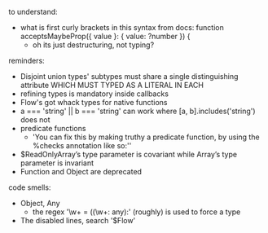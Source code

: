 to understand:
  * what is first curly brackets in this syntax from docs: function acceptsMaybeProp({ value }: { value: ?number }) {
    * oh its just destructuring, not typing?

reminders:
  * Disjoint union types' subtypes must share a single distinguishing attribute WHICH MUST TYPED AS A LITERAL IN EACH
  * refining types is mandatory inside callbacks
  * Flow's got whack types for native functions
  * a === 'string' || b === 'string' can work where [a, b].includes('string') does not
  * predicate functions
    * 'You can fix this by making truthy a predicate function, by using the %checks annotation like so:''
  * $ReadOnlyArray’s type parameter is covariant while Array’s type parameter is invariant
  * Function and Object are deprecated

code smells:
  * Object, Any
    * the regex '\w+ \= \(\(\w+\: any\)\:' (roughly) is used to force a type
  * The disabled lines, search '\$Flow'
